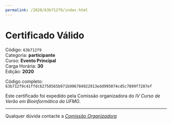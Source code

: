 ```yaml
---
permalink: /2020/63b712f9/index.html
---
```


# Certificado Válido

Código: `63b712f9`<br>
Categoria: **participante**<br>
Curso: **Evento Principal**<br>
Carga Horária: **30**<br>
Edição: **2020**<br>


Código completo: `63b712f9c41ffdc62758565b971b996784922913edd995074cd5c7899f7207ef`


Este certificado foi expedido pela Comissão organizadora do *IV Curso de Verão em Bioinformática da UFMG*.

----

Qualquer dúvida contacte a [_Comissão Organizadora_](<mailto:cursobioinfoufmg@gmail.com$subject=[Certificados]>)


